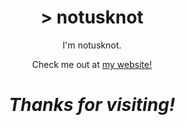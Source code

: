 <h1 align='center'> > notusknot </h1>
<p align='center'>
I'm notusknot.
</p>
<p align='center'>Check me out at <a href="https://notusknot.com"> my website! </a></p>

<h1 align='center'><i>Thanks for visiting!</i></h1>
